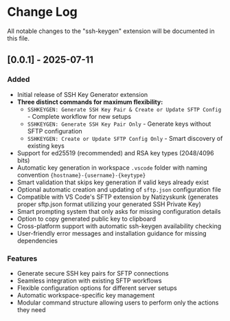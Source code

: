 # Change Log

All notable changes to the "ssh-keygen" extension will be documented in this file.

## [0.0.1] - 2025-07-11

### Added

- Initial release of SSH Key Generator extension
- **Three distinct commands for maximum flexibility:**
  - `SSHKEYGEN: Generate SSH Key Pair & Create or Update SFTP Config` - Complete workflow for new setups
  - `SSHKEYGEN: Generate SSH Key Pair Only` - Generate keys without SFTP configuration
  - `SSHKEYGEN: Create or Update SFTP Config Only` - Smart discovery of existing keys
- Support for ed25519 (recommended) and RSA key types (2048/4096 bits)
- Automatic key generation in workspace `.vscode` folder with naming convention `{hostname}-{username}-{keytype}`
- Smart validation that skips key generation if valid keys already exist
- Optional automatic creation and updating of `sftp.json` configuration file
- Compatible with VS Code's SFTP extension by Natizyskunk (generates proper sftp.json format utilizing your generated SSH Private Key)
- Smart prompting system that only asks for missing configuration details
- Option to copy generated public key to clipboard
- Cross-platform support with automatic ssh-keygen availability checking
- User-friendly error messages and installation guidance for missing dependencies

### Features

- Generate secure SSH key pairs for SFTP connections
- Seamless integration with existing SFTP workflows
- Flexible configuration options for different server setups
- Automatic workspace-specific key management
- Modular command structure allowing users to perform only the actions they need
